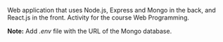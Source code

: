 Web application that uses Node.js, Express and Mongo in the back, and React.js in the front. Activity for the course Web Programming.

<strong>Note:</strong> Add <em>.env</em> file with the URL of the Mongo database.
